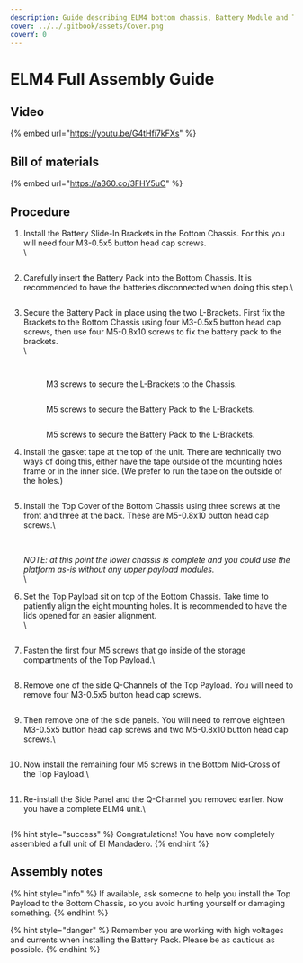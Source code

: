 ```yaml
---
description: Guide describing ELM4 bottom chassis, Battery Module and Top Chassis assembly.
cover: ../../.gitbook/assets/Cover.png
coverY: 0
---
```


# ELM4 Full Assembly Guide

## Video

{% embed url="https://youtu.be/G4tHfi7kFXs" %}

## Bill of materials

{% embed url="https://a360.co/3FHY5uC" %}

## Procedure

1.  Install the Battery Slide-In Brackets in the Bottom Chassis. For this you will need four M3-0.5x5 button head cap screws.\
    \


    <figure><img src="../../.gitbook/assets/image (13).png" alt=""><figcaption></figcaption></figure>
2.  Carefully insert the Battery Pack into the Bottom Chassis. It is recommended to have the batteries disconnected when doing this step.\


    <figure><img src="../../.gitbook/assets/ELM4 Full Assemby Guide - frame at 0m11s.jpg" alt=""><figcaption></figcaption></figure>


3.  Secure the Battery Pack in place using the two L-Brackets. First fix the Brackets to the Bottom Chassis using four M3-0.5x5 button head cap screws, then use four M5-0.8x10 screws to fix the battery pack to the brackets.\
    \


    <figure><img src="../../.gitbook/assets/image (2).png" alt=""><figcaption></figcaption></figure>



    <figure><img src="../../.gitbook/assets/image (4).png" alt=""><figcaption><p>M3 screws to secure the L-Brackets to the Chassis.</p></figcaption></figure>



    <figure><img src="../../.gitbook/assets/image (37).png" alt=""><figcaption><p>M5 screws to secure the Battery Pack to the L-Brackets.</p></figcaption></figure>



    <figure><img src="../../.gitbook/assets/image (6).png" alt=""><figcaption><p>M5 screws to secure the Battery Pack to the L-Brackets.</p></figcaption></figure>


4.  Install the gasket tape at the top of the unit. There are technically two ways of doing this, either have the tape outside of the mounting holes frame or in the inner side. (We prefer to run the tape on the outside of the holes.)



    <figure><img src="../../.gitbook/assets/image (8).png" alt=""><figcaption></figcaption></figure>


5.  Install the Top Cover of the Bottom Chassis using three screws at the front and three at the back. These are M5-0.8x10 button head cap screws.\


    <figure><img src="../../.gitbook/assets/image (15).png" alt=""><figcaption></figcaption></figure>

    \
    _NOTE: at this point the lower chassis is complete and you could use the platform as-is without any upper payload modules._\
    \

6.  Set the Top Payload sit on top of the Bottom Chassis. Take time to patiently align the eight mounting holes. It is recommended to have the lids opened for an easier alignment.\
    \


    <figure><img src="../../.gitbook/assets/ELM4 Full Assemby Guide - frame at 0m40s.jpg" alt=""><figcaption></figcaption></figure>
7.  Fasten the first four M5 screws that go inside of the storage compartments of the Top Payload.\


    <figure><img src="../../.gitbook/assets/image.png" alt=""><figcaption></figcaption></figure>
8.  Remove one of the side Q-Channels of the Top Payload. You will need to remove four M3-0.5x5 button head cap screws.

    <figure><img src="../../.gitbook/assets/ezgif.com-video-to-gif (4).gif" alt=""><figcaption></figcaption></figure>
9.  Then remove one of the side panels. You will need to remove eighteen M3-0.5x5 button head cap screws and two M5-0.8x10 button head cap screws.\




    <figure><img src="../../.gitbook/assets/ezgif.com-video-to-gif (5).gif" alt=""><figcaption></figcaption></figure>
10. Now install the remaining four M5 screws in the Bottom Mid-Cross of the Top Payload.\


    <figure><img src="../../.gitbook/assets/image (1).png" alt=""><figcaption></figcaption></figure>
11. Re-install the Side Panel and the Q-Channel you removed earlier. Now you have a complete ELM4 unit.\




    <figure><img src="../../.gitbook/assets/ELM4 Full Assemby Guide - frame at 1m40s.jpg" alt=""><figcaption></figcaption></figure>

{% hint style="success" %}
Congratulations! You have now completely assembled a full unit of El Mandadero.
{% endhint %}

## Assembly notes

{% hint style="info" %}
If available, ask someone to help you install the Top Payload to the Bottom Chassis, so you avoid hurting yourself or damaging something.
{% endhint %}

{% hint style="danger" %}
Remember you are working with high voltages and currents when installing the Battery Pack. Please be as cautious as possible.
{% endhint %}
